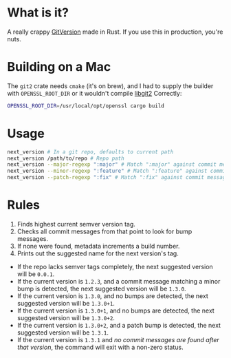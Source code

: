 # What is it?

A really crappy [GitVersion](https://github.com/GitTools/GitVersion) made in Rust. If you use this in production, you're nuts.

# Building on a Mac

The `git2` crate needs `cmake` (it's on brew), and I had to supply the builder with `OPENSSL_ROOT_DIR` or it wouldn't compile [libgit2](https://github.com/libgit2/libgit2) Correctly:

````sh
OPENSSL_ROOT_DIR=/usr/local/opt/openssl cargo build
````

# Usage

````sh
next_version # In a git repo, defaults to current path
next_version /path/to/repo # Repo path
next_version --major-regexp ":major" # Match ":major" against commit messages for major bumps
next_version --minor-regexp ":feature" # Match ":feature" against commit messages for minor bumps
next_version --patch-regexp ":fix" # Match ":fix" against commit messages for patch bumps
````

# Rules

1. Finds highest current semver version tag.
2. Checks all commit messages from that point to look for bump messages.
3. If none were found, metadata increments a build number.
4. Prints out the suggested name for the next version's tag.

* If the repo lacks semver tags completely, the next suggested version will be `0.0.1`.
* If the current version is `1.2.3`, and a commit message matching a minor bump is detected, the next suggested version will be `1.3.0`.
* If the current version is `1.3.0`, and no bumps are detected, the next suggested version will be `1.3.0+1`.
* If the current version is `1.3.0+1`, and no bumps are detected, the next suggested version will be `1.3.0+2`.
* If the current version is `1.3.0+2`, and a patch bump is detected, the next suggested version will be `1.3.1`.
* If the current version is `1.3.1` and _no commit messages are found after that version_, the command will exit with a non-zero status.
